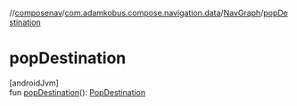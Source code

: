 //[composenav](../../../index.md)/[com.adamkobus.compose.navigation.data](../index.md)/[NavGraph](index.md)/[popDestination](pop-destination.md)

# popDestination

[androidJvm]\
fun [popDestination](pop-destination.md)(): [PopDestination](../../com.adamkobus.compose.navigation.destination/-pop-destination/index.md)

